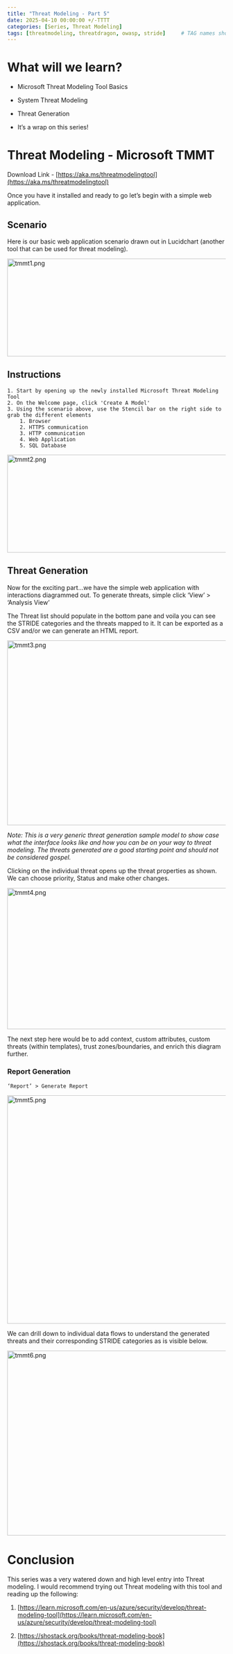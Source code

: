 ```yaml
---
title: "Threat Modeling - Part 5"
date: 2025-04-10 00:00:00 +/-TTTT
categories: [Series, Threat Modeling]
tags: [threatmodeling, threatdragon, owasp, stride]     # TAG names should always be lowercase
---
```


# What will we learn?

* Microsoft Threat Modeling Tool Basics
    
* System Threat Modeling
    
* Threat Generation
    
* It’s a wrap on this series!
    

# Threat Modeling - Microsoft TMMT

Download Link - [https://aka.ms/threatmodelingtool](https://aka.ms/threatmodelingtool)

Once you have it installed and ready to go let’s begin with a simple web application.

## Scenario

Here is our basic web application scenario drawn out in Lucidchart (another tool that can be used for threat modeling).

<img src= "https://cdn.hashnode.com/res/hashnode/image/upload/v1739986794223/8a44520f-f5bf-4178-bed3-2178fdb38a4c.png" width="850" height = "225" alt="tmmt1.png">

## Instructions

```plaintext
1. Start by opening up the newly installed Microsoft Threat Modeling Tool
2. On the Welcome page, click 'Create A Model'
3. Using the scenario above, use the Stencil bar on the right side to grab the different elements
    1. Browser 
    2. HTTPS communication
    3. HTTP communication
    4. Web Application
    5. SQL Database
```

<img src= "https://cdn.hashnode.com/res/hashnode/image/upload/v1739986998473/0427a5fa-2ebe-4813-8622-8810f946e6fe.png" width="650" height = "225" alt="tmmt2.png">

## Threat Generation

Now for the exciting part…we have the simple web application with interactions diagrammed out. To generate threats, simple click ‘View’ &gt; ‘Analysis View’

The Threat list should populate in the bottom pane and voila you can see the STRIDE categories and the threats mapped to it. It can be exported as a CSV and/or we can generate an HTML report.

<img src= "https://cdn.hashnode.com/res/hashnode/image/upload/v1739987151889/d5ba7bd1-fe9d-4ce3-8e26-d5f7175dda15.png" width="750" height = "425" alt="tmmt3.png">

*Note: This is a very generic threat generation sample model to show case what the interface looks like and how you can be on your way to threat modeling. The threats generated are a good starting point and should not be considered gospel.*

Clicking on the individual threat opens up the threat properties as shown. We can choose priority, Status and make other changes.

<img src= "https://cdn.hashnode.com/res/hashnode/image/upload/v1739987406364/88a44ea1-827c-4c80-881a-11fa8db375ab.png" width="950" height = "325" alt="tmmt4.png">


The next step here would be to add context, custom attributes, custom threats (within templates), trust zones/boundaries, and enrich this diagram further.

### Report Generation

`‘Report’ > Generate Report`

<img src= "https://cdn.hashnode.com/res/hashnode/image/upload/v1739987490527/4edd7467-f812-41f4-a096-2e10a47d94ac.png" width="550" height = "525" alt="tmmt5.png">

We can drill down to individual data flows to understand the generated threats and their corresponding STRIDE categories as is visible below.

<img src= "https://cdn.hashnode.com/res/hashnode/image/upload/v1739987584552/d4fcf60a-214b-412e-8f88-93385dd854ca.png" width="750" height = "425" alt="tmmt6.png">

# Conclusion

This series was a very watered down and high level entry into Threat modeling. I would recommend trying out Threat modeling with this tool and reading up the following:

1. [https://learn.microsoft.com/en-us/azure/security/develop/threat-modeling-tool](https://learn.microsoft.com/en-us/azure/security/develop/threat-modeling-tool)
    
2. [https://shostack.org/books/threat-modeling-book](https://shostack.org/books/threat-modeling-book)